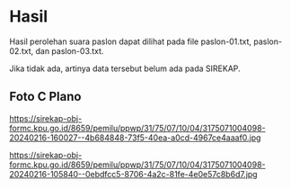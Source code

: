 # Hasil

Hasil perolehan suara paslon dapat dilihat pada file paslon-01.txt, paslon-02.txt, dan paslon-03.txt.

Jika tidak ada, artinya data tersebut belum ada pada SIREKAP.

## Foto C Plano

https://sirekap-obj-formc.kpu.go.id/8659/pemilu/ppwp/31/75/07/10/04/3175071004098-20240216-160027--4b684848-73f5-40ea-a0cd-4967ce4aaaf0.jpg

https://sirekap-obj-formc.kpu.go.id/8659/pemilu/ppwp/31/75/07/10/04/3175071004098-20240216-105840--0ebdfcc5-8706-4a2c-81fe-4e0e57c8b6d7.jpg
